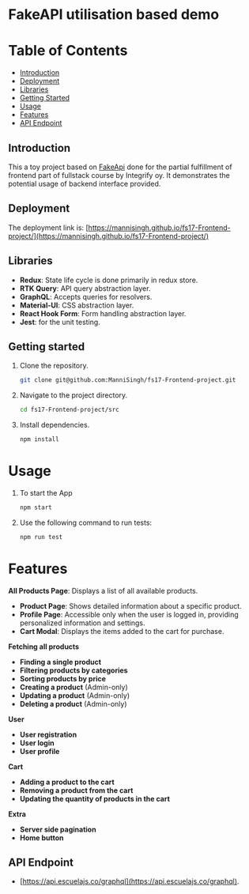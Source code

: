 # FakeAPI utilisation based demo


# Table of Contents
  - [Introduction](#Introduction)
  - [Deployment](#Deployment)
  - [Libraries](#Libraries)
  - [Getting Started](#getting-started)
  - [Usage](#usage)
  - [Features](#features)
  - [API Endpoint](#api-endpoint)

## Introduction

This a toy project based on [FakeApi](https://fakeapi.platzi.com/) done for the partial fulfillment of frontend part of fullstack course by Integrify oy. It demonstrates the potential usage of backend interface provided.

## Deployment

The deployment link is: [https://mannisingh.github.io/fs17-Frontend-project/](https://mannisingh.github.io/fs17-Frontend-project/)

## Libraries

- **Redux**: State life cycle is done primarily in redux store.
- **RTK Query**: API query abstraction layer.
- **GraphQL**: Accepts queries for resolvers. 
- **Material-UI**: CSS abstraction layer.
- **React Hook Form**: Form handling abstraction layer.
- **Jest**: for the unit testing. 

## Getting started

1. Clone the repository.

   ```bash
   git clone git@github.com:ManniSingh/fs17-Frontend-project.git

   ```

2. Navigate to the project directory.

   ```bash
   cd fs17-Frontend-project/src

   ```

3. Install dependencies.
   ```bash
   npm install
   ```

# Usage

1. To start the App
   ```bash
   npm start
   ```
2. Use the following command to run tests:
   ```bash
   npm run test
   ```

# Features

**All Products Page**: Displays a list of all available products.
- **Product Page**: Shows detailed information about a specific product.
- **Profile Page**: Accessible only when the user is logged in, providing personalized information and settings.
- **Cart Modal**: Displays the items added to the cart for purchase.

**Fetching all products**
- **Finding a single product**
- **Filtering products by categories**
- **Sorting products by price**
- **Creating a product** (Admin-only)
- **Updating a product** (Admin-only)
- **Deleting a product** (Admin-only)

**User**
- **User registration**
- **User login**
- **User profile**

**Cart**
- **Adding a product to the cart**
- **Removing a product from the cart**
- **Updating the quantity of products in the cart**

**Extra**
- **Server side pagination**
- **Home button**

## API Endpoint

- [https://api.escuelajs.co/graphql](https://api.escuelajs.co/graphql).
